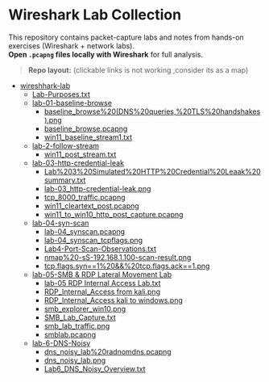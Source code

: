 # Wireshark Lab Collection

This repository contains packet-capture labs and notes from hands-on exercises (Wireshark + network labs).  
**Open `.pcapng` files locally with Wireshark** for full analysis.

> **Repo layout:** (clickable links is not working ,consider its as a map)

- [wireshhark-lab](wireshhark-lab/)
  - [Lab-Purposes.txt](wireshhark-lab/Lab-Purposes.txt)
  - [lab-01-baseline-browse](wireshhark-lab/lab-01-baseline-browse/)
    - [baseline_browse%20(DNS%20queries,%20TLS%20handshakes).png](wireshhark-lab/lab-01-baseline-browse/baseline_browse%20(DNS%20queries,%20TLS%20handshakes).png)
    - [baseline_browse.pcapng](wireshhark-lab/lab-01-baseline-browse/baseline_browse.pcapng)
    - [win11_baseline_stream1.txt](wireshhark-lab/lab-01-baseline-browse/win11_baseline_stream1.txt)
  - [lab-2-follow-stream](wireshhark-lab/lab-2-follow-stream/)
    - [win11_post_stream.txt](wireshhark-lab/lab-2-follow-stream/win11_post_stream.txt)
  - [lab-03-http-credential-leak](wireshhark-lab/lab-03-http-credential-leak/)
    - [Lab%203%20Simulated%20HTTP%20Credential%20Leaak%20summary.txt](wireshhark-lab/lab-03-http-credential-leak/Lab%203%20Simulated%20HTTP%20Credential%20Leaak%20summary.txt)
    - [lab-03_http-credential-leak.png](wireshhark-lab/lab-03-http-credential-leak/lab-03_http-credential-leak.png)
    - [tcp_8000_traffic.pcapng](wireshhark-lab/lab-03-http-credential-leak/tcp_8000_traffic.pcapng)
    - [win11_cleartext_post.pcapng](wireshhark-lab/lab-03-http-credential-leak/win11_cleartext_post.pcapng)
    - [win11_to_win10_http_post_capture.pcapng](wireshhark-lab/lab-03-http-credential-leak/win11_to_win10_http_post_capture.pcapng)
  - [lab-04-syn-scan](wireshhark-lab/lab-04-syn-scan/)
    - [lab-04_synscan.pcapng](wireshhark-lab/lab-04-syn-scan/lab-04_synscan.pcapng)
    - [lab-04_synscan_tcpflags.png](wireshhark-lab/lab-04-syn-scan/lab-04_synscan_tcpflags.png)
    - [Lab4-Port-Scan-Observations.txt](wireshhark-lab/lab-04-syn-scan/Lab4-Port-Scan-Observations.txt)
    - [nmap%20-sS-192.168.1.100-scan-result.png](wireshhark-lab/lab-04-syn-scan/nmap%20-sS-192.168.1.100-scan-result.png)
    - [tcp.flags.syn==1%20&&%20tcp.flags.ack==1.png](wireshhark-lab/lab-04-syn-scan/tcp.flags.syn==1%20&&%20tcp.flags.ack==1.png)
  - [lab-05-SMB & RDP Lateral Movement Lab](wireshhark-lab/lab-05-SMB%20&%20RDP%20Lateral%20Movement%20Lab/)
    - [lab-05 RDP Internal Access Lab.txt](wireshhark-lab/lab-05-SMB%20&%20RDP%20Lateral%20Movement%20Lab/lab-05%20RDP%20Internal%20Access%20Lab.txt)
    - [RDP_Internal_Access from kali.png](wireshhark-lab/lab-05-SMB%20&%20RDP%20Lateral%20Movement%20Lab/RDP_Internal_Access%20from%20kali.png)
    - [RDP_Internal_Access kali to windows.png](wireshhark-lab/lab-05-SMB%20&%20RDP%20Lateral%20Movement%20Lab/RDP_Internal_Access%20kali%20to%20windows.png)
    - [smb_explorer_win10.png](wireshhark-lab/lab-05-SMB%20&%20RDP%20Lateral%20Movement%20Lab/smb_explorer_win10.png)
    - [SMB_Lab_Capture.txt](wireshhark-lab/lab-05-SMB%20&%20RDP%20Lateral%20Movement%20Lab/SMB_Lab_Capture.txt)
    - [smb_lab_traffic.png](wireshhark-lab/lab-05-SMB%20&%20RDP%20Lateral%20Movement%20Lab/smb_lab_traffic.png)
    - [smblab.pcapng](wireshhark-lab/lab-05-SMB%20&%20RDP%20Lateral%20Movement%20Lab/smblab.pcapng)
  - [lab-6-DNS-Noisy](wireshhark-lab/lab-6-DNS-Noisy/)
    - [dns_noisy_lab%20radnomdns.pcapng](wireshhark-lab/lab-6-DNS-Noisy/dns_noisy_lab%20radnomdns.pcapng)
    - [dns_noisy_lab.png](wireshhark-lab/lab-6-DNS-Noisy/dns_noisy_lab.png)
    - [Lab6_DNS_Noisy_Overview.txt](wireshhark-lab/lab-6-DNS-Noisy/Lab6_DNS_Noisy_Overview.txt)
